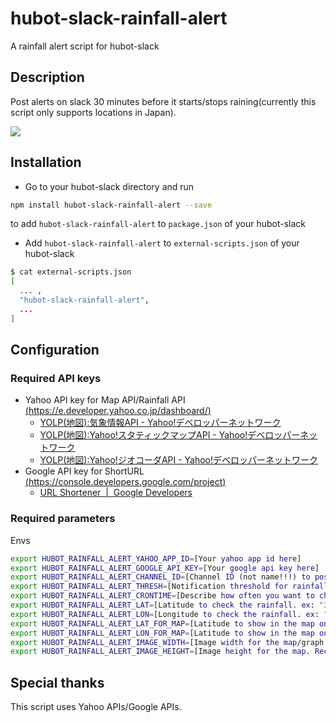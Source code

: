 # hubot-slack-rainfall-alert
A rainfall alert script for hubot-slack

## Description
Post alerts on slack 30 minutes before it starts/stops raining(currently this script only supports locations in Japan).

![](https://github.com/takashyx/hubot-slack-rainfall-alert/wiki/images/preview.png)

## Installation

- Go to your hubot-slack directory and run

```bash
npm install hubot-slack-rainfall-alert --save
```

to add `hubot-slack-rainfall-alert` to `package.json` of your hubot-slack

- Add `hubot-slack-rainfall-alert` to `external-scripts.json` of your hubot-slack


```bash
$ cat external-scripts.json
[
  ... ,
  "hubot-slack-rainfall-alert",
  ...
]
```

## Configuration

### Required API keys
- Yahoo API key for Map API/Rainfall API [(https://e.developer.yahoo.co.jp/dashboard/)](https://e.developer.yahoo.co.jp/dashboard/)
    + [YOLP(地図):気象情報API - Yahoo!デベロッパーネットワーク](http://developer.yahoo.co.jp/webapi/map/openlocalplatform/v1/weather.html)
    + [YOLP(地図):Yahoo!スタティックマップAPI - Yahoo!デベロッパーネットワーク](http://developer.yahoo.co.jp/webapi/map/openlocalplatform/v1/static.html#exp_weather)
    + [YOLP(地図):Yahoo!ジオコーダAPI - Yahoo!デベロッパーネットワーク](http://developer.yahoo.co.jp/webapi/map/openlocalplatform/v1/geocoder.html)
- Google API key for ShortURL [(https://console.developers.google.com/project)](https://console.developers.google.com/project)
    + [URL Shortener  |  Google Developers](https://developers.google.com/url-shortener/)

### Required parameters

Envs
```bash
export HUBOT_RAINFALL_ALERT_YAHOO_APP_ID=[Your yahoo app id here]
export HUBOT_RAINFALL_ALERT_GOOGLE_API_KEY=[Your google api key here]
export HUBOT_RAINFALL_ALERT_CHANNEL_ID=[Channel ID (not name!!!) to post notifications ex: "C035AFECB" -> get id from https://api.slack.com/methods/channels.list/test ]
export HUBOT_RAINFALL_ALERT_THRESH=[Notification threshold for rainfall(mm/h). ex: "0.5"]
export HUBOT_RAINFALL_ALERT_CRONTIME=[Describe how often you want to check the rainfall in cron format. ex: "0 */10 0,9-23 * * *"]
export HUBOT_RAINFALL_ALERT_LAT=[Latitude to check the rainfall. ex: "35.0000000"]
export HUBOT_RAINFALL_ALERT_LON=[Longitude to check the rainfall. ex: "139.8000000"]
export HUBOT_RAINFALL_ALERT_LAT_FOR_MAP=[Latitude to show in the map on notifications. Recommend to set the same value as HUBOT_RAINFALL_ALERT_LAT ex: "35.0000000"]
export HUBOT_RAINFALL_ALERT_LON_FOR_MAP=[Latitude to show in the map on notifications. Recommend to set about 0.8 degree smaller value than HUBOT_RAINFALL_ALERT_LON so that you can see the incoming watery clouds in the map. ex: "139.0000000"]
export HUBOT_RAINFALL_ALERT_IMAGE_WIDTH=[Image width for the map/graph. Recommend: "500"]
export HUBOT_RAINFALL_ALERT_IMAGE_HEIGHT=[Image height for the map. Recommend: "500"]
```

## Special thanks
This script uses Yahoo APIs/Google APIs.